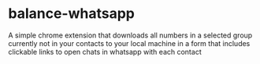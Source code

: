# balance-whatsapp

A simple chrome extension that downloads
all numbers in a selected group currently
not in your contacts to your local machine
in a form that includes clickable links
to open chats in whatsapp with each contact
